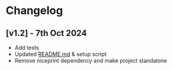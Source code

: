 # Changelog

## [v1.2] - 7th Oct 2024
- Add tests
- Updated [README.md](./README.md) & setup script
- Remove niceprint dependency and make project standalone
